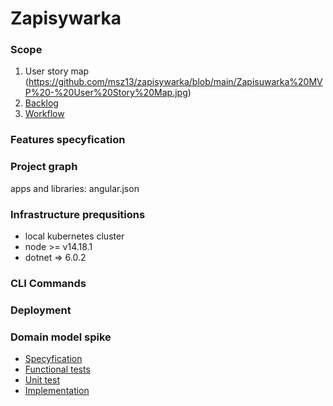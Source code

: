# Zapisywarka

### Scope
1. User story map
(https://github.com/msz13/zapisywarka/blob/main/Zapisuwarka%20MVP%20-%20User%20Story%20Map.jpg)
3. [Backlog](https://github.com/users/msz13/projects/3/views/1)
4. [Workflow](https://github.com/users/msz13/projects/4)


### Features specyfication
### Project graph
apps and libraries:
angular.json

### Infrastructure prequsitions
* local kubernetes cluster
* node >= v14.18.1
* dotnet => 6.0.2
### CLI Commands
### Deployment
### Domain model spike
* [Specyfication](https://github.com/msz13/zapisywarka-deprecated/tree/main/WEB-API/RegistrationFunctionalTests/Features)
* [Functional tests](https://github.com/msz13/zapisywarka-deprecated/tree/main/WEB-API/RegistrationFunctionalTests)
* [Unit test](https://github.com/msz13/zapisywarka-deprecated/tree/main/WEB-API/RegistrationUnitTests)
* [Implementation](https://github.com/msz13/zapisywarka-deprecated/tree/main/WEB-API/RegistrationBD)

